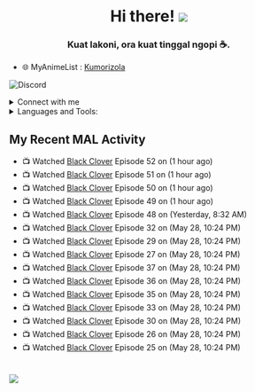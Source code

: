 <h1 align="center">Hi there! <img src="https://media.giphy.com/media/hvRJCLFzcasrR4ia7z/giphy.gif" width="25px"> </h1>
<h3 align="center">Kuat lakoni, ora kuat tinggal ngopi ☕.</h3>

- 🌐 MyAnimeList : [Kumorizola](https://myanimelist.net/animelist/Kumorizola)

![Discord](https://discord.c99.nl/widget/theme-3/761213268009943051.png)
<details>
      <summary>Connect with me</summary>
    <p align="left">
        <a href="https://www.facebook.com/kumori.hartley.1" target="blank"><img align="center"
                src="https://raw.githubusercontent.com/rahuldkjain/github-profile-readme-generator/master/src/images/icons/Social/facebook.svg"
                alt="kumori hartley" height="30" width="40" /></a>
        <a href="https://www.instagram.com/kumorizola/" target="blank"><img align="center"
                src="https://raw.githubusercontent.com/rahuldkjain/github-profile-readme-generator/master/src/images/icons/Social/instagram.svg"
                alt="kumorizola" height="30" width="40" /></a>
        <a href="https://discord.com" target="blank"><img align="center"
                src="https://raw.githubusercontent.com/rahuldkjain/github-profile-readme-generator/master/src/images/icons/Social/discord.svg"
                alt="Kumori#5882" height="30" width="40" /></a>
    </p>
</details>

<details>
    <summary align="left">Languages and Tools:</summary>
<p align="left">
      <a href="https://www.w3schools.com/css/" target="_blank">
        <img src="https://raw.githubusercontent.com/devicons/devicon/master/icons/css3/css3-original-wordmark.svg"
            alt="css3" width="40" height="40" /> </a> <a href="https://www.w3.org/html/" target="_blank"> <img
            src="https://raw.githubusercontent.com/devicons/devicon/master/icons/html5/html5-original-wordmark.svg"
            alt="html5" width="40" height="40" /> </a> <a href="https://www.java.com" target="_blank"> <img
            src="https://raw.githubusercontent.com/devicons/devicon/master/icons/java/java-original.svg" alt="java"
            width="40" height="40" /> </a> <a href="https://developer.mozilla.org/en-US/docs/Web/JavaScript"
            target="_blank"> <img
            src="https://raw.githubusercontent.com/devicons/devicon/master/icons/javascript/javascript-original.svg"
            alt="javascript" width="40" height="40" /> </a> <a href="https://nodejs.org" target="_blank"> <img
            src="https://raw.githubusercontent.com/devicons/devicon/master/icons/nodejs/nodejs-original-wordmark.svg"
            alt="nodejs" width="40" height="40" /> </a> <a href="https://www.python.org" target="_blank"> <img
            src="https://raw.githubusercontent.com/devicons/devicon/master/icons/python/python-original.svg"
            alt="python" width="40" height="40" /> </a> <a href="https://www.typescriptlang.org/" target="_blank"> <img
            src="https://raw.githubusercontent.com/devicons/devicon/master/icons/typescript/typescript-original.svg" 
            alt="typescript" width="40" height="40" /> </a> <a href="https://www.photoshop.com/en" target="_blank"> <img
            src="https://upload.wikimedia.org/wikipedia/commons/a/af/Adobe_Photoshop_CC_icon.svg" alt="photoshop" width="40" height="40"/> </a>
            <a href="https://www.adobe.com/products/premiere.html" target="_blank"> <img
            src="https://upload.wikimedia.org/wikipedia/commons/4/40/Adobe_Premiere_Pro_CC_icon.svg" alt="Premiere pro" width="40" height="40"/> </a>
            <a href="https://www.adobe.com/in/products/illustrator.html" target="_blank"> <img 
            src="https://upload.wikimedia.org/wikipedia/commons/f/fb/Adobe_Illustrator_CC_icon.svg" alt="illustrator" width="40" height="40"/> </a>
      
 </details>
 
 <h2> My Recent MAL Activity</h2>
<!-- MAL_ACTIVITY:start -->

- 📺 Watched [Black Clover](https://MyAnimeList.net/anime.php?id=34572) Episode 52 on (1 hour ago)
- 📺 Watched [Black Clover](https://MyAnimeList.net/anime.php?id=34572) Episode 51 on (1 hour ago)
- 📺 Watched [Black Clover](https://MyAnimeList.net/anime.php?id=34572) Episode 50 on (1 hour ago)
- 📺 Watched [Black Clover](https://MyAnimeList.net/anime.php?id=34572) Episode 49 on (1 hour ago)
- 📺 Watched [Black Clover](https://MyAnimeList.net/anime.php?id=34572) Episode 48 on (Yesterday, 8:32 AM)
- 📺 Watched [Black Clover](https://MyAnimeList.net/anime.php?id=34572) Episode 32 on (May 28, 10:24 PM)
- 📺 Watched [Black Clover](https://MyAnimeList.net/anime.php?id=34572) Episode 29 on (May 28, 10:24 PM)
- 📺 Watched [Black Clover](https://MyAnimeList.net/anime.php?id=34572) Episode 27 on (May 28, 10:24 PM)
- 📺 Watched [Black Clover](https://MyAnimeList.net/anime.php?id=34572) Episode 37 on (May 28, 10:24 PM)
- 📺 Watched [Black Clover](https://MyAnimeList.net/anime.php?id=34572) Episode 36 on (May 28, 10:24 PM)
- 📺 Watched [Black Clover](https://MyAnimeList.net/anime.php?id=34572) Episode 35 on (May 28, 10:24 PM)
- 📺 Watched [Black Clover](https://MyAnimeList.net/anime.php?id=34572) Episode 33 on (May 28, 10:24 PM)
- 📺 Watched [Black Clover](https://MyAnimeList.net/anime.php?id=34572) Episode 30 on (May 28, 10:24 PM)
- 📺 Watched [Black Clover](https://MyAnimeList.net/anime.php?id=34572) Episode 26 on (May 28, 10:24 PM)
- 📺 Watched [Black Clover](https://MyAnimeList.net/anime.php?id=34572) Episode 25 on (May 28, 10:24 PM)

<!-- MAL_ACTIVITY:end -->

  
<h2 align="left"> <img src="https://media.discordapp.net/attachments/918405470073520168/919220018355523584/ezgif.com-gif-maker_1.gif">
